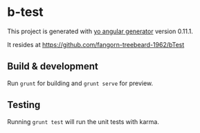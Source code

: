 # b-test

This project is generated with [yo angular generator](https://github.com/yeoman/generator-angular)
version 0.11.1.

It resides at https://github.com/fangorn-treebeard-1962/bTest
## Build & development

Run `grunt` for building and `grunt serve` for preview.

## Testing

Running `grunt test` will run the unit tests with karma.
